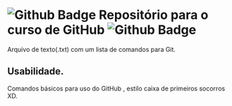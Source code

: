 # ![Github Badge](https://img.shields.io/badge/GitHub-100000?style=for-the-badge&logo=github&logoColor=white&link=https://github.com/rodrigodojo) Repositório para o curso de GitHub  ![Github Badge](https://img.shields.io/badge/GitHub-100000?style=for-the-badge&logo=github&logoColor=white&link=https://github.com/rodrigodojo) 


Arquivo de texto(.txt) com um lista de comandos para Git. 

## Usabilidade.

Comandos básicos para uso do GitHub , estilo caixa de primeiros socorros XD.
